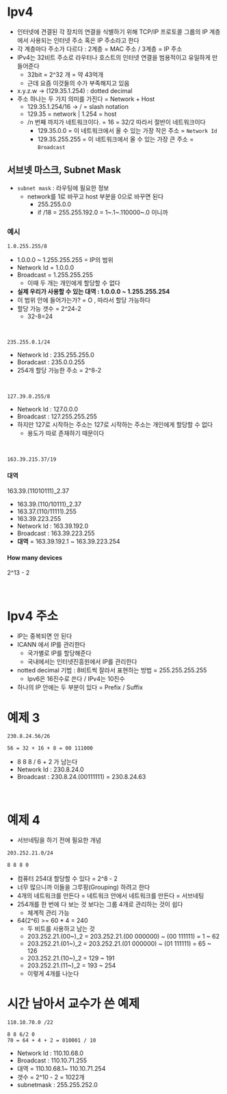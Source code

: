# Ipv4

* 인터넷에 견결된 각 장치의 연결을 식별하기 위해 TCP/IP 프로토콜 그룹의 IP 계층에서 사용되는 인터넷 주소 혹은 IP 주소라고 한다
* 각 계층마다 주소가 다르다 : 2계층 = MAC 주소 / 3계층 = IP 주소
* IPv4는 32비트 주소로 라우터나 호스트의 인터넷 연결을 범용적이고 유일하게 만들어준다
    * 32bit = 2^32 개 = 약 43억개
    * 근데 요즘 이것들의 수가 부족해지고 있음
* x.y.z.w -> (129.35.1.254) : dotted decimal
* 주소 하나는 두 가지 의미를 가진다 = Network + Host
    * 129.35.1.254/16 -> / = slash notation
    * 129.35 = network | 1.254 = host
    * /n 번째 까지가 네트워크이다. = 16 = 32/2 따라서 절반이 네트워크이다
        * 129.35.0.0 = 이 네트워크에서 올 수 있는 가장 작은 주소 = `Network Id`
        * 129.35.255.255 = 이 네트워크에서 올 수 있는 가장 큰 주소 = `Broadcast`

## 서브넷 마스크, Subnet Mask

* `subnet mask` : 라우팅에 필요한 정보
    * network를 1로 바꾸고 host 부분을 0으로 바꾸면 된다
        * 255.255.0.0
        * if /18 = 255.255.192.0 = 1~.1~.110000~.0 이니까

### 예시

```
1.0.255.255/8
```

* 1.0.0.0 ~ 1.255.255.255 = IP의 범위
* Network Id = 1.0.0.0
* Broadcast = 1.255.255.255
    * 이때 두 개는 개인에게 할당할 수 없다
* **실제 우리가 사용할 수 있는 대역 : 1.0.0.0 ~ 1.255.255.254**
* 이 범위 안에 들어가는가? = O , 따라서 할당 가능하다
* 할당 가능 갯수 = 2^24-2
    * 32-8=24

<br>

```
235.255.0.1/24
```

* Network Id : 235.255.255.0
* Boradcast : 235.0.0.255
* 254개 할당 가능한 주소 = 2^8-2

<br>

```
127.39.0.255/8
```

* Network Id : 127.0.0.0
* Broadcast : 127.255.255.255
* 하지만 127로 시작하는 주소는 127로 시작하는 주소는 개인에게 할당할 수 없다
    * 용도가 따로 존재하기 때문이다

<br>

```
163.39.215.37/19
```

#### 대역

163.39.(11010111)_2.37

* 163.39.(110/10111)_2.37
* 163.37.(110/11111).255
* 163.39.223.255
* Network Id : 163.39.192.0
* Broadcast : 163.39.223.255
* **대역** = 163.39.192.1 ~ 163.39.223.254

#### How many devices

2^13 - 2

<br>

# Ipv4 주소

* IP는 중복되면 안 된다
* ICANN 에서 IP를 관리한다
    * 국가별로 IP를 할당해준다
    * 국내에서는 인터넷진흥원에서 IP를 관리한다
* notted decimal 기법 : 8비트씩 잘라서 표현하는 방법 = 255.255.255.255
    * Ipv6은 16진수로 쓴다 / IPv4는 10진수
* 하나의 IP 안에는 두 부분이 있다 = Prefix / Suffix

# 예제 3

```
230.8.24.56/26

56 = 32 + 16 + 8 = 00 111000
```

* 8 8 8 / 6 + 2 가 남는다
* Network Id : 230.8.24.0
* Broadcast : 230.8.24.(00111111) = 230.8.24.63

<br>

# 예제 4

* 서브네팅을 하기 전에 필요한 개념

```
203.252.21.0/24

8 8 8 0
```

* 컴퓨터 254대 할당할 수 있다 = 2^8 - 2
* 너무 많으니까 이들을 그루핑(Grouping) 하려고 한다
* 4개의 네트워크를 만든다 = 네트워크 안에서 네트워크를 만든다 = 서브네팅
* 254개를 한 번에 다 보는 것 보다는 그룹 4개로 관리하는 것이 쉽다
    * 체계적 관리 가능
* 64(2^6) >= 60 * 4 = 240
  * 두 비트를 사용하고 남는 것
  * 203.252.21.(00~)_2 = 203.252.21.(00 000000) ~ (00 111111) = 1 ~ 62
  * 203.252.21.(01~)_2 = 203.252.21.(01 000000) ~ (01 111111) = 65 ~ 126
  * 203.252.21.(10~)_2 = 129 ~ 191
  * 203.252.21.(11~)_2 = 193 ~ 254
  * 이렇게 4개를 나눈다

# 시간 남아서 교수가 쓴 예제
```
110.10.70.0 /22

8 8 6/2 0
70 = 64 + 4 + 2 = 010001 / 10
```
* Network Id : 110.10.68.0
* Broadcast : 110.10.71.255
* 대역 = 110.10.68.1~ 110.10.71.254
* 갯수 = 2^10 - 2 = 1022개
* subnetmask : 255.255.252.0
